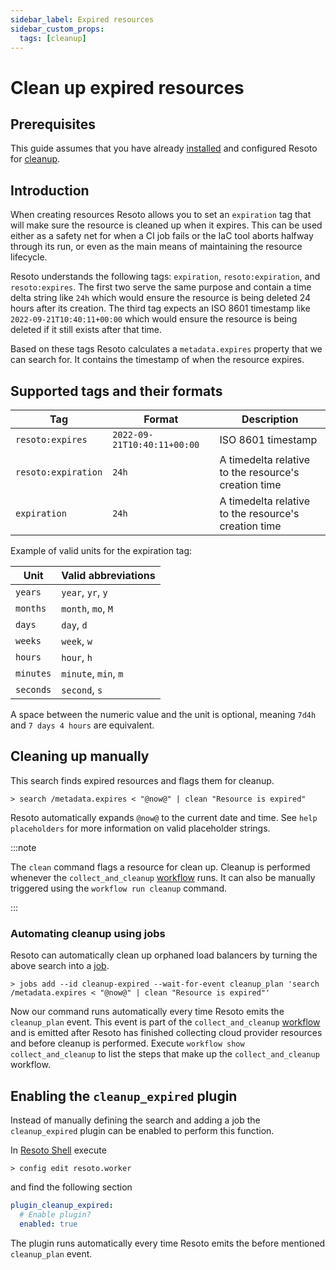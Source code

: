 ```yaml
---
sidebar_label: Expired resources
sidebar_custom_props:
  tags: [cleanup]
---
```


# Clean up expired resources

## Prerequisites

This guide assumes that you have already [installed](../../getting-started/install-resoto/index.md) and configured Resoto for [cleanup](../../getting-started/clean-resources.md).

## Introduction

When creating resources Resoto allows you to set an `expiration` tag that will make sure the resource is cleaned up when it expires. This can be used either as a safety net for when a CI job fails or the IaC tool aborts halfway through its run, or even as the main means of maintaining the resource lifecycle.

Resoto understands the following tags: `expiration`, `resoto:expiration`, and `resoto:expires`. The first two serve the same purpose and contain a time delta string like `24h` which would ensure the resource is being deleted 24 hours after its creation. The third tag expects an ISO 8601 timestamp like `2022-09-21T10:40:11+00:00` which would ensure the resource is being deleted if it still exists after that time.

Based on these tags Resoto calculates a `metadata.expires` property that we can search for. It contains the timestamp of when the resource expires.

## Supported tags and their formats

| Tag                 | Format                      | Description                                          |
| ------------------- | --------------------------- | ---------------------------------------------------- |
| `resoto:expires`    | `2022-09-21T10:40:11+00:00` | ISO 8601 timestamp                                   |
| `resoto:expiration` | `24h`                       | A timedelta relative to the resource's creation time |
| `expiration`        | `24h`                       | A timedelta relative to the resource's creation time |

Example of valid units for the expiration tag:

| Unit      | Valid abbreviations  |
| --------- | -------------------- |
| `years`   | `year`, `yr`, `y`    |
| `months`  | `month`, `mo`, `M`   |
| `days`    | `day`, `d`           |
| `weeks`   | `week`, `w`          |
| `hours`   | `hour`, `h`          |
| `minutes` | `minute`, `min`, `m` |
| `seconds` | `second`, `s`        |

A space between the numeric value and the unit is optional, meaning `7d4h` and `7 days 4 hours` are equivalent.

## Cleaning up manually

This search finds expired resources and flags them for cleanup.

```
> search /metadata.expires < "@now@" | clean "Resource is expired"
```

Resoto automatically expands `@now@` to the current date and time. See `help placeholders` for more information on valid placeholder strings.

:::note

The `clean` command flags a resource for clean up. Cleanup is performed whenever the `collect_and_cleanup` [workflow](../../concepts/automation/workflow.md) runs. It can also be manually triggered using the `workflow run cleanup` command.

:::

### Automating cleanup using jobs

Resoto can automatically clean up orphaned load balancers by turning the above search into a [job](../../concepts/automation/job.md).

```
> jobs add --id cleanup-expired --wait-for-event cleanup_plan 'search /metadata.expires < "@now@" | clean "Resource is expired"'
```

Now our command runs automatically every time Resoto emits the `cleanup_plan` event. This event is part of the `collect_and_cleanup` [workflow](../../concepts/automation/workflow.md) and is emitted after Resoto has finished collecting cloud provider resources and before cleanup is performed. Execute `workflow show collect_and_cleanup` to list the steps that make up the `collect_and_cleanup` workflow.

## Enabling the `cleanup_expired` plugin

Instead of manually defining the search and adding a job the `cleanup_expired` plugin can be enabled to perform this function.

In [Resoto Shell](../../concepts/components/shell.md) execute

```
> config edit resoto.worker
```

and find the following section

```yaml
plugin_cleanup_expired:
  # Enable plugin?
  enabled: true
```

The plugin runs automatically every time Resoto emits the before mentioned `cleanup_plan` event.
